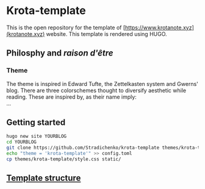 # Krota-template
This is the open repository for the template of [https://www.krotanote.xyz](krotanote.xyz) website.
This template is rendered using HUGO.

## Philosphy and _raison d'être_

### Theme
The theme is inspired in Edward Tufte, the Zettelkasten system and Gwerns' blog. There are three colorschemes thought to diversify aesthetic while reading. These are inspired by, as their name imply:  
...


## Getting started
```bash
hugo new site YOURBLOG
cd YOURBLOG
git clone https://github.com/Stradichenko/krota-template themes/krota-template
echo "theme = 'krota-template'" >> config.toml
cp themes/krota-template/style.css static/
```

## [Template structure](/templates-structure)
